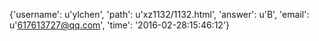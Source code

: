 {'username': u'ylchen', 'path': u'xz1132/1132.html', 'answer': u'B', 'email': u'617613727@qq.com', 'time': '2016-02-28:15:46:12'}